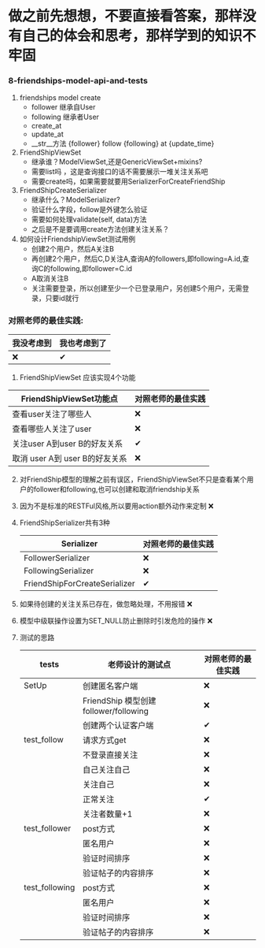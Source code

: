 # 做之前先想想，不要直接看答案，那样没有自己的体会和思考，那样学到的知识不牢固

### 8-friendships-model-api-and-tests
1. friendships model create
    - follower 继承自User
    - following 继承者User
    - create_at
    - update_at
    - __str__方法 {follower} follow {following} at {update_time}
2. FriendShipViewSet 
   - 继承谁？ModelViewSet,还是GenericViewSet+mixins?
   - 需要list吗 ，这是查询接口的话不需要展示一堆关注关系吧
   - 需要create吗，如果需要就要用SerializerForCreateFriendShip
3. FriendShipCreateSerializer
   - 继承什么？ModelSerializer?
   - 验证什么字段，follow是外键怎么验证
   - 需要如何处理validate(self, data)方法
   - 之后是不是要调用create方法创建关注关系？
4. 如何设计FriendshipViewSet测试用例
   - 创建2个用户，然后A关注B
   - 再创建2个用户，然后C,D关注A,查询A的followers,即following=A.id,查询C的following,即follower=C.id
   - A取消关注B
   - 关注需要登录，所以创建至少一个已登录用户，另创建5个用户，无需登录，只要id就行

### 对照老师的最佳实践:

| 我没考虑到    | 我也考虑到了   |
|----------|----------|
| &#x274C; | &#10004; |
 
1. FriendShipViewSet 应该实现4个功能

| FriendShipViewSet功能点   | 对照老师的最佳实践 |
|------------------------|-----------|
| 查看user关注了哪些人           | &#x274C;  |
| 查看哪些人关注了user           | &#x274C;  |
| 关注user A到user B的好友关系   | &#10004;  |
| 取消 user A到 user B的好友关系 | &#x274C;  |

2. 对FriendShip模型的理解之前有误区，FriendShipViewSet不只是查看某个用户的follower和following,也可以创建和取消friendship关系
3. 因为不是标准的RESTFul风格,所以要用action额外动作来定制 &#x274C; 
4. FriendShipSerializer共有3种

   | Serializer                    | 对照老师的最佳实践 |
   |-------------------------------|-----------|
   | FollowerSerializer            | &#x274C;  |
   | FollowingSerializer           | &#x274C;  |
   | FriendShipForCreateSerializer | &#10004;  |
5. 如果待创建的关注关系已存在，做忽略处理，不用报错 &#x274C;
6. 模型中级联操作设置为SET_NULL防止删除时引发危险的操作 &#x274C;
7. 测试的思路

   | tests          | 老师设计的测试点                          | 对照老师的最佳实践 |
   |----------------|-----------------------------------|-----------|
   | SetUp          | 创建匿名客户端                           | &#x274C;  |
   |                | FriendShip 模型创建follower/following | &#x274C;  |
   |                | 创建两个认证客户端                         | &#10004;  |
   | test_follow    | 请求方式get                           | &#x274C;  |
   |                | 不登录直接关注                           | &#x274C;  |
   |                | 自己关注自己                            | &#x274C;  |
   |                | 关注自己                              | &#x274C;  |
   |                | 正常关注                              | &#10004;  |
   |                | 关注者数量+1                           | &#x274C;  |
   | test_follower  | post方式                            | &#x274C;  |
   |                | 匿名用户                              | &#x274C;  |
   |                | 验证时间排序                            | &#x274C;  |
   |                | 验证帖子的内容排序                         | &#x274C;  |
   | test_following | post方式                            | &#x274C;  |
   |                | 匿名用户                              | &#x274C;  |
   |                | 验证时间排序                            | &#x274C;  |
   |                | 验证帖子的内容排序                         | &#x274C;  |